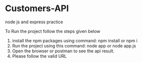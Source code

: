 # Customers-API
node js and express practice

To Run the project follow the steps given below

1) install the npm packages using command: npm install or npm i
2) Run the project using this command: node app or node app.js
3) Open the browser or postman to see the api result.
4) Please follow the valid URL
